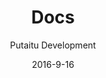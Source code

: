 ---
title: Docs
sections:
    -
        template: banner
        text: "# Docs  \n\nThis is the documentation for the systems and terms used in HashBrown. If you're looking for the API documentation, it's [here](/api/)"
        image: 50d05eee9088c589bfd5a5a3a3043c0ebcc4972b
        theme: dark
meta:
    id: 1d72ac4a3c7e348ef20717698eb87b82976bca36
    parentId: ""
    language: en
date: '2016-9-16'
author: 'Putaitu Development'
permalink: /docs/
layout: sectionPage
---